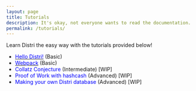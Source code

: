 ```yaml
---
layout: page
title: Tutorials
description: It's okay, not everyone wants to read the documentation.
permalink: /tutorials/
---
```

Learn Distri the easy way with the tutorials provided below!

* [<span style="color: blue">Hello Distri!</span>](/tutorials/hello) (Basic)
* [<span style="color: blue">Webpack</span>](/tutorials/webpack) (Basic)
* <span style="color: blue">Collatz Conjecture</span> (Intermediate) [WIP]
* <span style="color: blue">Proof of Work with hashcash</span> (Advanced) [WIP]
* <span style="color: blue">Making your own Distri database</span> (Advanced) [WIP]


